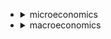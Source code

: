 -   <details>
    <summary>microeconomics</summary>

    </details>
-   <details>
    <summary>macroeconomics</summary>

    </details>    